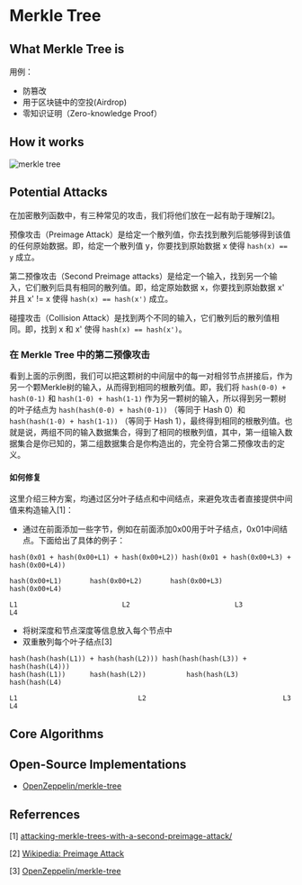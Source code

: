 # Merkle Tree

## What Merkle Tree is



用例：

- 防篡改
- 用于区块链中的空投(Airdrop)
- 零知识证明（Zero-knowledge Proof）



## How it works

![merkle tree](https://img-thestarboys.oss-cn-beijing.aliyuncs.com/img/hash_tree-svg.png)



## Potential Attacks

在加密散列函数中，有三种常见的攻击，我们将他们放在一起有助于理解[2]。

预像攻击（Preimage Attack）是给定一个散列值，你去找到散列后能够得到该值的任何原始数据。即，给定一个散列值 y，你要找到原始数据 x 使得 `hash(x) == y` 成立。

第二预像攻击（Second Preimage attacks）是给定一个输入，找到另一个输入，它们散列后具有相同的散列值。即，给定原始数据 x，你要找到原始数据 x' 并且 x' != x 使得 `hash(x) == hash(x')` 成立。

碰撞攻击（Collision Attack）是找到两个不同的输入，它们散列后的散列值相同。即，找到 x 和 x' 使得 `hash(x) == hash(x')`。

### 在 Merkle Tree 中的第二预像攻击

看到上面的示例图，我们可以把这颗树的中间层中的每一对相邻节点拼接后，作为另一个颗Merkle树的输入，从而得到相同的根散列值。即，我们将 `hash(0-0) + hash(0-1)` 和 `hash(1-0) + hash(1-1)` 作为另一颗树的输入，所以得到另一颗树的叶子结点为  `hash(hash(0-0) + hash(0-1))` （等同于 Hash 0）和 `hash(hash(1-0) + hash(1-1))` （等同于 Hash 1），最终得到相同的根散列值。也就是说，两组不同的输入数据集合，得到了相同的根散列值，其中，第一组输入数据集合是你已知的，第二组数据集合是你构造出的，完全符合第二预像攻击的定义。



#### 如何修复

这里介绍三种方案，均通过区分叶子结点和中间结点，来避免攻击者直接提供中间值来构造输入[1]：

- 通过在前面添加一些字节，例如在前面添加0x00用于叶子结点，0x01中间结点。下面给出了具体的例子：

```
hash(0x01 + hash(0x00+L1) + hash(0x00+L2)) hash(0x01 + hash(0x00+L3) + hash(0x00+L4))

hash(0x00+L1)		hash(0x00+L2)		hash(0x00+L3)		hash(0x00+L4)

L1							L2							L3							L4
```



- 将树深度和节点深度等信息放入每个节点中
- 双重散列每个叶子结点[3]

```
hash(hash(hash(L1)) + hash(hash(L2))) hash(hash(hash(L3)) + hash(hash(L4)))
hash(hash(L1))		hash(hash(L2))			hash(hash(L3)		hash(hash(L4)

L1								L2									L3							L4
```



## Core Algorithms



## Open-Source Implementations

- [OpenZeppelin/merkle-tree](https://github.com/OpenZeppelin/merkle-tree)



## Referrences

[1] [attacking-merkle-trees-with-a-second-preimage-attack/](https://flawed.net.nz/2018/02/21/attacking-merkle-trees-with-a-second-preimage-attack/)

[2] [Wikipedia: Preimage Attack](https://en.wikipedia.org/wiki/Preimage_attack)

[3] [OpenZeppelin/merkle-tree](https://github.com/OpenZeppelin/merkle-tree)